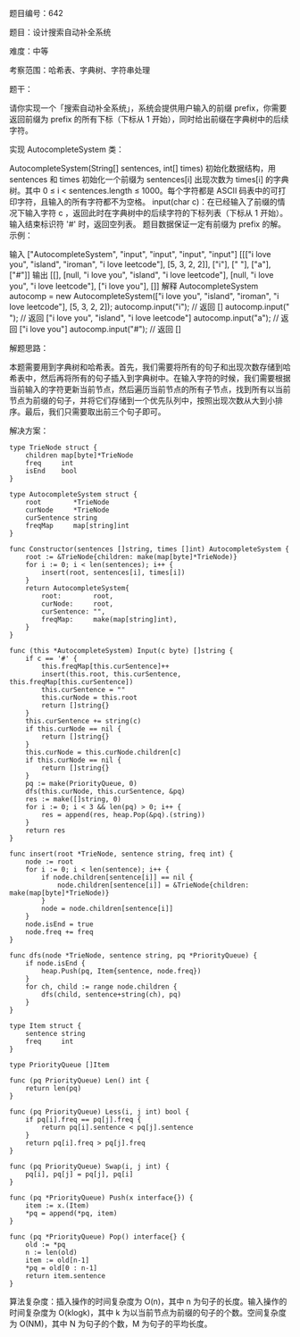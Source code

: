 题目编号：642

题目：设计搜索自动补全系统

难度：中等

考察范围：哈希表、字典树、字符串处理

题干：

请你实现一个「搜索自动补全系统」，系统会提供用户输入的前缀 prefix，你需要返回前缀为 prefix 的所有下标（下标从 1 开始），同时给出前缀在字典树中的后续字符。

实现 AutocompleteSystem 类：

AutocompleteSystem(String[] sentences, int[] times) 初始化数据结构，用 sentences 和 times 初始化一个前缀为 sentences[i] 出现次数为 times[i] 的字典树。其中 0 ≤ i < sentences.length ≤ 1000。每个字符都是 ASCII 码表中的可打印字符，且输入的所有字符都不为空格。
input(char c)：在已经输入了前缀的情况下输入字符 c ，返回此时在字典树中的后续字符的下标列表（下标从 1 开始）。输入结束标识符 '#' 时，返回空列表。
题目数据保证一定有前缀为 prefix 的解。
示例：

输入
["AutocompleteSystem", "input", "input", "input", "input"]
[[["i love you", "island", "iroman", "i love leetcode"], [5, 3, 2, 2]], ["i"], [" "], ["a"], ["#"]]
输出
[[], [null, "i love you", "island", "i love leetcode"], [null, "i love you", "i love leetcode"], ["i love you"], []]
解释
AutocompleteSystem autocomp = new AutocompleteSystem(["i love you", "island", "iroman", "i love leetcode"], [5, 3, 2, 2]);
autocomp.input("i"); // 返回 []
autocomp.input(" "); // 返回 ["i love you", "island", "i love leetcode"]
autocomp.input("a"); // 返回 ["i love you"]
autocomp.input("#"); // 返回 []

解题思路：

本题需要用到字典树和哈希表。首先，我们需要将所有的句子和出现次数存储到哈希表中，然后再将所有的句子插入到字典树中。在输入字符的时候，我们需要根据当前输入的字符更新当前节点，然后遍历当前节点的所有子节点，找到所有以当前节点为前缀的句子，并将它们存储到一个优先队列中，按照出现次数从大到小排序。最后，我们只需要取出前三个句子即可。

解决方案：

```
type TrieNode struct {
    children map[byte]*TrieNode
    freq     int
    isEnd    bool
}

type AutocompleteSystem struct {
    root        *TrieNode
    curNode     *TrieNode
    curSentence string
    freqMap     map[string]int
}

func Constructor(sentences []string, times []int) AutocompleteSystem {
    root := &TrieNode{children: make(map[byte]*TrieNode)}
    for i := 0; i < len(sentences); i++ {
        insert(root, sentences[i], times[i])
    }
    return AutocompleteSystem{
        root:        root,
        curNode:     root,
        curSentence: "",
        freqMap:     make(map[string]int),
    }
}

func (this *AutocompleteSystem) Input(c byte) []string {
    if c == '#' {
        this.freqMap[this.curSentence]++
        insert(this.root, this.curSentence, this.freqMap[this.curSentence])
        this.curSentence = ""
        this.curNode = this.root
        return []string{}
    }
    this.curSentence += string(c)
    if this.curNode == nil {
        return []string{}
    }
    this.curNode = this.curNode.children[c]
    if this.curNode == nil {
        return []string{}
    }
    pq := make(PriorityQueue, 0)
    dfs(this.curNode, this.curSentence, &pq)
    res := make([]string, 0)
    for i := 0; i < 3 && len(pq) > 0; i++ {
        res = append(res, heap.Pop(&pq).(string))
    }
    return res
}

func insert(root *TrieNode, sentence string, freq int) {
    node := root
    for i := 0; i < len(sentence); i++ {
        if node.children[sentence[i]] == nil {
            node.children[sentence[i]] = &TrieNode{children: make(map[byte]*TrieNode)}
        }
        node = node.children[sentence[i]]
    }
    node.isEnd = true
    node.freq += freq
}

func dfs(node *TrieNode, sentence string, pq *PriorityQueue) {
    if node.isEnd {
        heap.Push(pq, Item{sentence, node.freq})
    }
    for ch, child := range node.children {
        dfs(child, sentence+string(ch), pq)
    }
}

type Item struct {
    sentence string
    freq     int
}

type PriorityQueue []Item

func (pq PriorityQueue) Len() int {
    return len(pq)
}

func (pq PriorityQueue) Less(i, j int) bool {
    if pq[i].freq == pq[j].freq {
        return pq[i].sentence < pq[j].sentence
    }
    return pq[i].freq > pq[j].freq
}

func (pq PriorityQueue) Swap(i, j int) {
    pq[i], pq[j] = pq[j], pq[i]
}

func (pq *PriorityQueue) Push(x interface{}) {
    item := x.(Item)
    *pq = append(*pq, item)
}

func (pq *PriorityQueue) Pop() interface{} {
    old := *pq
    n := len(old)
    item := old[n-1]
    *pq = old[0 : n-1]
    return item.sentence
}
```

算法复杂度：插入操作的时间复杂度为 O(n)，其中 n 为句子的长度。输入操作的时间复杂度为 O(klogk)，其中 k 为以当前节点为前缀的句子的个数。空间复杂度为 O(NM)，其中 N 为句子的个数，M 为句子的平均长度。
